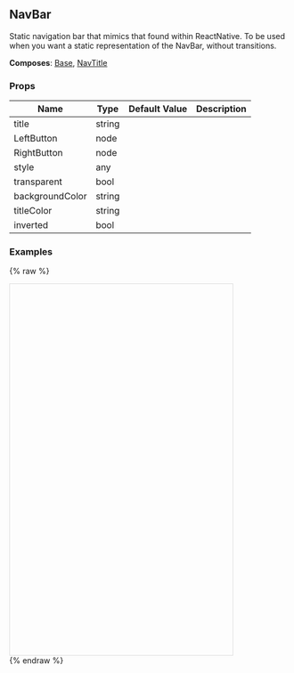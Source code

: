 ## NavBar 
 
Static navigation bar that mimics that found
within ReactNative. To be used when you want a static
representation of the NavBar, without transitions.

 
 __Composes__: [Base](Base.md), [NavTitle](NavTitle.md) 


 ### Props
Name | Type | Default Value | Description
--- | --- | --- | --- 
title | string  |   | 
LeftButton | node  |   | 
RightButton | node  |   | 
style | any  |   | 
transparent | bool  |   | 
backgroundColor | string  |   | 
titleColor | string  |   | 
inverted | bool  |   | 
 

  ### Examples

  {% raw %}

  <script src="https://fb.me/react-15.2.1.js"></script>
  <script src="https://fb.me/react-dom-15.2.1.js"></script>
  <script src="https://rawgit.com/bmcmahen/panza/docs/docs/assets/ReactNative.js"></script>
  <script src="https://rawgit.com/bmcmahen/panza/docs/docs/assets/panza.web.js"></script>
  <link href='https://cdn.rawgit.com/driftyco/ionicons/3.0/dist/css/ionicons.css' rel='stylesheet'><link>
  <div style="position: relative; width: 400px; height: 667px; border: 1px solid #ddd;" id='react-root'></div>
  <script>
'use strict';

var _Panza = Panza;
var Button = _Panza.Button;
var Divider = _Panza.Divider;
var Base = _Panza.Base;
var Text = _Panza.Text;
var _ReactNative = ReactNative;
var ListView = _ReactNative.ListView;


function noop() {
  console.log('button pressed');
}

var ds = new ListView.DataSource({
  rowHasChanged: function rowHasChanged(r1, r2) {
    return r1 !== r2;
  }
});

var Module = function Module(_ref) {
  var examples = _ref.examples;


  var datas = ds.cloneWithRows(examples);

  return React.createElement(Base, {
    Component: ListView,
    dataSource: datas,
    renderRow: function renderRow(row) {
      return React.createElement(
        Base,
        { py: 2 },
        React.createElement(
          Base,
          { px: 2 },
          React.createElement(
            Text,
            { mb: 1, bold: true },
            row.title
          )
        ),
        React.createElement(
          Base,
          row.props,
          row.render()
        ),
        React.createElement(
          Base,
          { p: 2, mt: 1 },
          React.createElement(
            'code',
            null,
            React.createElement(
              'pre',
              null,
              row.exampleString || row.code
            )
          )
        )
      );
    },
    renderSeparator: function renderSeparator(a, b) {
      return React.createElement(Divider, { key: a + b });
    }
  });
};

var Examples = function Examples() {
  var _Panza2 = Panza;
  var NavBar = _Panza2.NavBar;
  var NavTouchableText = _Panza2.NavTouchableText;
  var NavTouchableIcon = _Panza2.NavTouchableIcon;
  var CloseIcon = _Panza2.CloseIcon;
  var ButtonGroup = _Panza2.ButtonGroup;
  var Button = _Panza2.Button;
  var Divider = _Panza2.Divider;
  var _ReactNative2 = ReactNative;
  var View = _ReactNative2.View;


  var styles = { paddingVertical: 4 };
  var log = function log() {
    console.log('hello');
  };

  return [{
    title: 'NavBar',
    description: 'A basic NavBar',
    render: function render() {
      return React.createElement(NavBar, {
        RightButton: React.createElement(
          NavTouchableText,
          { onPress: log },
          'Save'
        ),
        LeftButton: React.createElement(
          NavTouchableIcon,
          {
            accessibilityLabel: 'Close',
            onPress: log },
          React.createElement(CloseIcon, null)
        ),
        title: 'Hello World',
        backgroundColor: '#fafafa'
      });
    },
    code: '<CloseIcon />',
    code: '<NavTouchableIcon\n            accessibilityLabel=\'Close\'\n            onPress={log}>\n            <CloseIcon />\n          </NavTouchableIcon>',
    code: '<NavTouchableText onPress={log}>\n            Save\n          </NavTouchableText>',
    code: '< NavBar\nRightButton = {\n  <NavTouchableText onPress={log}>\n            Save\n          </NavTouchableText>\n}\nLeftButton = {\n  <NavTouchableIcon\n            accessibilityLabel=\'Close\'\n            onPress={log}>\n            <CloseIcon />\n          </NavTouchableIcon>\n}\ntitle = \'Hello World\'\nbackgroundColor = \'#fafafa\' /\n  >'
  }, {
    title: 'Inverted NavBar',
    render: function render() {
      return React.createElement(NavBar, {
        inverted: true,
        backgroundColor: 'primary',
        RightButton: React.createElement(
          NavTouchableText,
          { color: 'white', onPress: log },
          'Save'
        ),
        LeftButton: React.createElement(
          NavTouchableIcon,
          {
            accessibilityLabel: 'Close',
            onPress: log },
          React.createElement(CloseIcon, { color: 'white' })
        ),
        title: 'Hello World'
      });
    },
    code: '<CloseIcon color=\'white\' />',
    code: '<NavTouchableIcon\n            accessibilityLabel=\'Close\'\n            onPress={log}>\n            <CloseIcon color=\'white\' />\n          </NavTouchableIcon>',
    code: '<NavTouchableText color=\'white\' onPress={log}>\n            Save\n          </NavTouchableText>',
    code: '< NavBar\ninverted\nbackgroundColor = \'primary\'\nRightButton = {\n  <NavTouchableText color=\'white\' onPress={log}>\n            Save\n          </NavTouchableText>\n}\nLeftButton = {\n  <NavTouchableIcon\n            accessibilityLabel=\'Close\'\n            onPress={log}>\n            <CloseIcon color=\'white\' />\n          </NavTouchableIcon>\n}\ntitle = \'Hello World\' /\n  >'
  }, {
    title: 'With Button Group',
    render: function render() {
      return React.createElement(
        View,
        null,
        React.createElement(NavBar, {
          RightButton: React.createElement(
            NavTouchableText,
            { onPress: log },
            'Save'
          ),
          LeftButton: React.createElement(
            NavTouchableIcon,
            {
              accessibilityLabel: 'Close',
              onPress: log },
            React.createElement(CloseIcon, null)
          ),
          title: 'Hello World',
          backgroundColor: '#fafafa'
        }),
        React.createElement(
          ButtonGroup,
          { style: styles, backgroundColor: '#fafafa' },
          React.createElement(
            Button,
            { small: true, onPress: log, transparent: true, icon: 'ios-heart-outline' },
            'Like'
          ),
          React.createElement(
            Button,
            { small: true, onPress: log, transparent: true, icon: 'ios-text-outline' },
            'Comment'
          ),
          React.createElement(
            Button,
            { small: true, onPress: log, transparent: true, icon: 'ios-share-outline' },
            'Share'
          )
        ),
        React.createElement(Divider, null)
      );
    },
    code: '<Divider />',
    code: '<Button small onPress={log} transparent icon=\'ios-share-outline\'>\n            Share\n          </Button>',
    code: '<Button small onPress={log} transparent icon=\'ios-text-outline\'>\n            Comment\n          </Button>',
    code: '<Button small onPress={log} transparent icon=\'ios-heart-outline\'>\n            Like\n          </Button>',
    code: '<ButtonGroup style={styles} backgroundColor=\'#fafafa\'>\n          <Button small onPress={log} transparent icon=\'ios-heart-outline\'>\n            Like\n          </Button>\n          <Button small onPress={log} transparent icon=\'ios-text-outline\'>\n            Comment\n          </Button>\n          <Button small onPress={log} transparent icon=\'ios-share-outline\'>\n            Share\n          </Button>\n        </ButtonGroup>',
    code: '<CloseIcon />',
    code: '<NavTouchableIcon\n              accessibilityLabel=\'Close\'\n              onPress={log}>\n              <CloseIcon />\n            </NavTouchableIcon>',
    code: '<NavTouchableText onPress={log}>\n              Save\n            </NavTouchableText>',
    code: '< NavBar\nRightButton = {\n  <NavTouchableText onPress={log}>\n              Save\n            </NavTouchableText>\n}\nLeftButton = {\n  <NavTouchableIcon\n              accessibilityLabel=\'Close\'\n              onPress={log}>\n              <CloseIcon />\n            </NavTouchableIcon>\n}\ntitle = \'Hello World\'\nbackgroundColor = \'#fafafa\' /\n  >',
    code: '<View>\n        <NavBar\n          RightButton={\n            <NavTouchableText onPress={log}>\n              Save\n            </NavTouchableText>\n          }\n          LeftButton={\n            <NavTouchableIcon\n              accessibilityLabel=\'Close\'\n              onPress={log}>\n              <CloseIcon />\n            </NavTouchableIcon>\n          }\n          title=\'Hello World\'\n          backgroundColor=\'#fafafa\'\n        />\n        <ButtonGroup style={styles} backgroundColor=\'#fafafa\'>\n          <Button small onPress={log} transparent icon=\'ios-heart-outline\'>\n            Like\n          </Button>\n          <Button small onPress={log} transparent icon=\'ios-text-outline\'>\n            Comment\n          </Button>\n          <Button small onPress={log} transparent icon=\'ios-share-outline\'>\n            Share\n          </Button>\n        </ButtonGroup>\n        <Divider />\n      </View>'
  }];
};

var App = function App() {
  return React.createElement(Module, { examples: Examples() });
};

ReactNative.AppRegistry.registerComponent('MyApp', function () {
  return App;
});
ReactNative.AppRegistry.runApplication('MyApp', {
  rootTag: document.getElementById('react-root')
});
  </script>
  {% endraw %}
